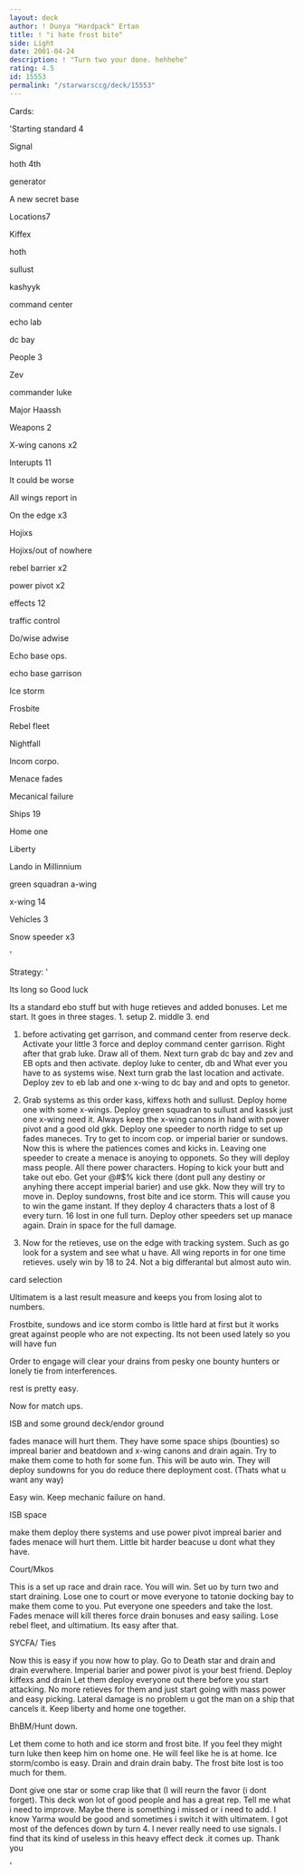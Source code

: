 ```yaml
---
layout: deck
author: ! Dunya "Hardpack" Ertan
title: ! "i hate frost bite"
side: Light
date: 2001-04-24
description: ! "Turn two your done. hehhehe"
rating: 4.5
id: 15553
permalink: "/starwarsccg/deck/15553"
---
```

Cards: 

'Starting standard 4


Signal

hoth 4th

generator

A new secret base


Locations7

Kiffex

hoth

sullust

kashyyk

command center

echo lab

dc bay


People 3

Zev

commander luke

Major Haassh


Weapons 2

X-wing canons x2


Interupts 11

It could be worse

All wings report in

On the edge x3

Hojixs

Hojixs/out of nowhere

rebel barrier x2

power pivot x2


effects 12

traffic control

Do/wise adwise

Echo base ops.

echo base garrison

Ice storm

Frosbite

Rebel fleet

Nightfall

Incom corpo.

Menace fades

Mecanical failure


Ships 19

Home one

Liberty

Lando in Millinnium

green squadran a-wing

x-wing 14


Vehicles 3

Snow speeder x3





'

Strategy: '

Its long so Good luck



Its a standard ebo stuff but with huge retieves and added bonuses. Let me start. It goes in three stages. 1. setup 2. middle 3. end

1. before activating get garrison, and command center from reserve deck. Activate your little 3 force and deploy command center garrison. Right after that grab luke. Draw all of them. Next turn grab dc bay and zev and EB opts and then activate. deploy luke to center, db and What ever you have to as systems wise. Next turn grab the last location and activate. Deploy zev to eb lab and one x-wing to dc bay and and opts to genetor. 

2. Grab systems as this order kass, kiffexs hoth and sullust. Deploy home one with some x-wings. Deploy green squadran to sullust and kassk just one x-wing need it. Always keep the x-wing canons in hand with power pivot and a good old gkk. Deploy one speeder to north ridge to set up fades maneces. Try to get to incom cop. or imperial barier or sundows.  Now this is where the patiences comes and kicks in. Leaving one speeder to create a menace is anoying to opponets. So they will deploy mass people. All there power characters. Hoping to kick your butt and take out ebo. Get your @#$% kick there (dont pull any destiny or anyhing there accept imperial barier) and use gkk. Now they will try to move in. Deploy sundowns, frost bite and ice storm. This will cause you to win the game instant. If they deploy 4 characters thats a lost of 8 every turn. 16 lost in one full turn. Deploy other speeders set up manace again. Drain in space for the full damage. 

3. Now for the retieves, use on the edge with tracking system. Such as go look for a system and see what u have. All wing reports in for one time retieves. usely win by 18 to 24. Not a big differantal but almost auto win. 



card selection

Ultimatem is a last result measure and keeps you from losing alot to numbers.

Frostbite, sundows and ice storm combo is little hard at first but it works great against people who are not expecting. Its not been used lately so you will have fun

Order to engage will clear your drains from pesky one bounty hunters or lonely tie from interferences. 

rest is pretty easy.


Now for match ups.

ISB and some ground deck/endor ground

fades manace will hurt them. They have some space ships (bounties) so impreal barier and beatdown and x-wing canons and drain again. Try to make them come to hoth for some fun. This will be auto win. They will deploy sundowns for you do reduce there deployment cost. (Thats what u want any way)

Easy win. Keep mechanic failure on hand. 


ISB space 

make them deploy there systems and use power pivot impreal barier and fades menace will hurt them. Little bit harder beacuse u dont what they have.


Court/Mkos

This is a set up race and drain race. You will win. Set uo by turn two  and start draining. Lose one to court or move everyone to tatonie docking bay to make them come to you. Put everyone one speeders and take the lost. Fades menace will kill theres force drain bonuses and easy sailing. Lose rebel fleet, and ultimatium. Its easy after that. 


SYCFA/ Ties

Now this is easy if you now how to play. Go to Death star and drain and drain everwhere. Imperial barier and power pivot is your best friend. Deploy kiffexs and drain Let them deploy everyone out there before you start attacking. No more retieves for them and just start going with mass power and easy picking. Lateral damage is no problem u got the man on a ship that cancels it. Keep liberty and home one together.


BhBM/Hunt down.

Let them come to hoth and ice storm and frost bite. If you feel they might turn luke then keep him on home one. He will feel like he is at home. Ice storm/combo is easy. Drain and drain drain baby. The frost bite lost is too much for them.


Dont give one star or some crap like that (I will reurn the favor (i dont forget). This deck won lot of good people and has a great rep. Tell me what i need to improve. Maybe there is something i missed or i need to add. I know Yarma would be good and sometimes i switch it with ultimatem. I got most of the defences down by turn 4. I never really need to use signals. I find that its kind of useless in this heavy effect deck .it comes up. Thank you


'
